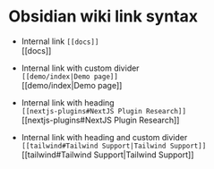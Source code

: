 # Obsidian wiki link syntax

* Internal link `[[docs]]`  
[[docs]]  

* Internal link with custom divider  
`[[demo/index|Demo page]]`    
[[demo/index|Demo page]] 

* Internal link with heading  
`[[nextjs-plugins#NextJS Plugin Research]]`  
[[nextjs-plugins#NextJS Plugin Research]] 

* Internal link with heading and custom divider  
`[[tailwind#Tailwind Support|Tailwind Support]]`  
[[tailwind#Tailwind Support|Tailwind Support]] 

